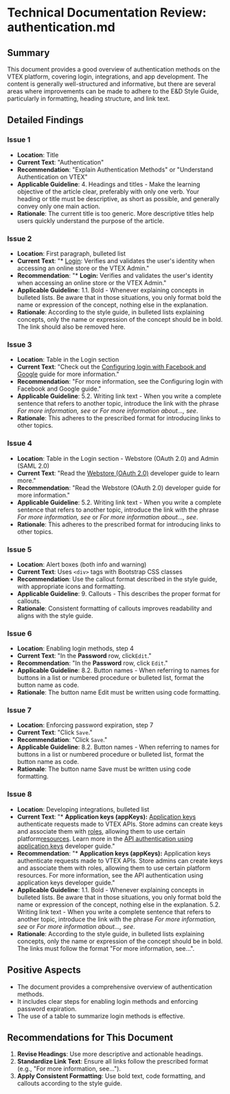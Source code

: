 # Technical Documentation Review: authentication.md

## Summary

This document provides a good overview of authentication methods on the VTEX platform, covering login, integrations, and app development. The content is generally well-structured and informative, but there are several areas where improvements can be made to adhere to the E&D Style Guide, particularly in formatting, heading structure, and link text.

## Detailed Findings

### Issue 1

- **Location**: Title
- **Current Text**: "Authentication"
- **Recommendation**: "Explain Authentication Methods" or "Understand Authentication on VTEX"
- **Applicable Guideline**: 4. Headings and titles - Make the learning objective of the article clear, preferably with only one verb. Your heading or title must be descriptive, as short as possible, and generally convey only one main action.
- **Rationale**: The current title is too generic. More descriptive titles help users quickly understand the purpose of the article.

### Issue 2

- **Location**: First paragraph, bulleted list
- **Current Text**: "* [Login](#login): Verifies and validates the user's identity when accessing an online store or the VTEX Admin."
- **Recommendation**: "* **Login:** Verifies and validates the user's identity when accessing an online store or the VTEX Admin."
- **Applicable Guideline**: 1.1. Bold - Whenever explaining concepts in bulleted lists. Be aware that in those situations, you only format bold the name or expression of the concept, nothing else in the explanation.
- **Rationale**: According to the style guide, in bulleted lists explaining concepts, only the name or expression of the concept should be in bold. The link should also be removed here.

### Issue 3

- **Location**: Table in the Login section
- **Current Text**: "Check out the [Configuring login with Facebook and Google](https://help.vtex.com/en/tutorial/configurar-login-com-facebook-e-google--tutorials_513) guide for more information."
- **Recommendation**: "For more information, see the Configuring login with Facebook and Google guide."
- **Applicable Guideline**: 5.2. Writing link text - When you write a complete sentence that refers to another topic, introduce the link with the phrase *For more information, see* or *For more information about..., see*.
- **Rationale**: This adheres to the prescribed format for introducing links to other topics.

### Issue 4

- **Location**: Table in the Login section - Webstore (OAuth 2.0) and Admin (SAML 2.0)
- **Current Text**: "Read the [Webstore (OAuth 2.0)](https://developers.vtex.com/docs/guides/login-integration-guide-webstore-oauth2) developer guide to learn more."
- **Recommendation**: "Read the Webstore (OAuth 2.0) developer guide for more information."
- **Applicable Guideline**: 5.2. Writing link text - When you write a complete sentence that refers to another topic, introduce the link with the phrase *For more information, see* or *For more information about..., see*.
- **Rationale**: This adheres to the prescribed format for introducing links to other topics.

### Issue 5

- **Location**: Alert boxes (both info and warning)
- **Current Text**: Uses `<div>` tags with Bootstrap CSS classes
- **Recommendation**: Use the callout format described in the style guide, with appropriate icons and formatting.
- **Applicable Guideline**: 9. Callouts - This describes the proper format for callouts.
- **Rationale**: Consistent formatting of callouts improves readability and aligns with the style guide.

### Issue 6

- **Location**: Enabling login methods, step 4
- **Current Text**: "In the **Password** row, click`Edit`."
- **Recommendation**: "In the **Password** row, click `Edit`."
- **Applicable Guideline**: 8.2. Button names - When referring to names for buttons in a list or numbered procedure or bulleted list, format the button name as code.
- **Rationale**: The button name Edit must be written using code formatting.

### Issue 7

- **Location**: Enforcing password expiration, step 7
- **Current Text**: "Click `Save`."
- **Recommendation**: "Click `Save`."
- **Applicable Guideline**: 8.2. Button names - When referring to names for buttons in a list or numbered procedure or bulleted list, format the button name as code.
- **Rationale**: The button name Save must be written using code formatting.

### Issue 8

- **Location**: Developing integrations, bulleted list
- **Current Text**: "* **Application keys (appKeys):** [Application keys](https://help.vtex.com/en/tutorial/application-keys--2iffYzlvvz4BDMr6WGUtet) authenticate requests made to VTEX APIs. Store admins can create keys and associate them with [roles](https://help.vtex.com/en/tutorial/roles--7HKK5Uau2H6wxE1rH5oRbc), allowing them to use certain platform[resources](https://help.vtex.com/en/tutorial/license-manager-resources--3q6ztrC8YynQf6rdc6euk3). Learn more in the [API authentication using application keys](https://developers.vtex.com/docs/guides/api-authentication-using-application-keys) developer guide."
- **Recommendation**: "* **Application keys (appKeys):** Application keys authenticate requests made to VTEX APIs. Store admins can create keys and associate them with roles, allowing them to use certain platform resources. For more information, see the API authentication using application keys developer guide."
- **Applicable Guideline**: 1.1. Bold - Whenever explaining concepts in bulleted lists. Be aware that in those situations, you only format bold the name or expression of the concept, nothing else in the explanation. 5.2. Writing link text - When you write a complete sentence that refers to another topic, introduce the link with the phrase *For more information, see* or *For more information about..., see*.
- **Rationale**: According to the style guide, in bulleted lists explaining concepts, only the name or expression of the concept should be in bold. The links must follow the format "For more information, see...".

## Positive Aspects

- The document provides a comprehensive overview of authentication methods.
- It includes clear steps for enabling login methods and enforcing password expiration.
- The use of a table to summarize login methods is effective.

## Recommendations for This Document

1. **Revise Headings**: Use more descriptive and actionable headings.
2. **Standardize Link Text**: Ensure all links follow the prescribed format (e.g., "For more information, see...").
3. **Apply Consistent Formatting**: Use bold text, code formatting, and callouts according to the style guide.
